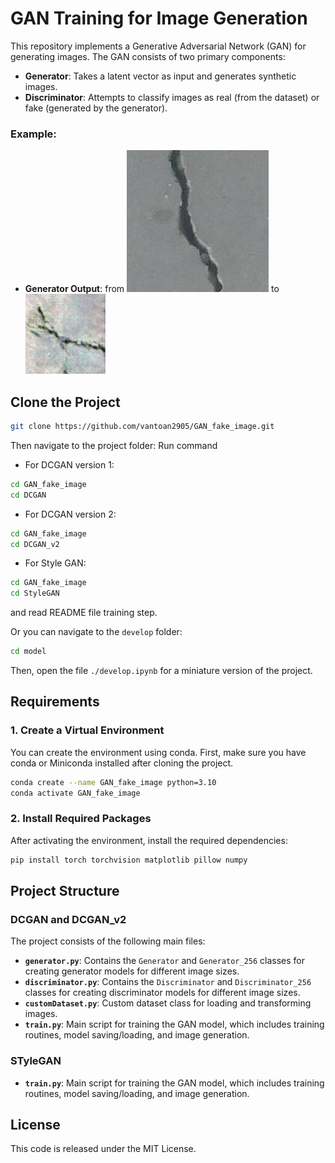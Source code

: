 



# GAN Training for Image Generation

This repository implements a Generative Adversarial Network (GAN) for generating images. The GAN consists of two primary components:

- **Generator**: Takes a latent vector as input and generates synthetic images.
- **Discriminator**: Attempts to classify images as real (from the dataset) or fake (generated by the generator).

### Example:
- **Generator Output**: from ![alt text](sample_data/image/00001.jpg) to ![alt text](develop/gan_training_20241228_162712/samples_epoch_300.png)

## Clone the Project

```bash
git clone https://github.com/vantoan2905/GAN_fake_image.git
```

Then navigate to the project folder:
Run command

- For DCGAN version 1:

```bash
cd GAN_fake_image
cd DCGAN
```

- For DCGAN version 2:

```bash
cd GAN_fake_image
cd DCGAN_v2
```

- For Style GAN:

```bash
cd GAN_fake_image
cd StyleGAN

```
and read README file training step.

Or you can navigate to the `develop` folder:

```bash
cd model
```

Then, open the file `./develop.ipynb` for a miniature version of the project.

## Requirements

### 1. Create a Virtual Environment

You can create the environment using conda. First, make sure you have conda or Miniconda installed after cloning the project.

```bash
conda create --name GAN_fake_image python=3.10
conda activate GAN_fake_image
```

### 2. Install Required Packages

After activating the environment, install the required dependencies:

```bash
pip install torch torchvision matplotlib pillow numpy
```

## Project Structure

### DCGAN and DCGAN_v2
The project consists of the following main files:

- **`generator.py`**: Contains the `Generator` and `Generator_256` classes for creating generator models for different image sizes.
- **`discriminator.py`**: Contains the `Discriminator` and `Discriminator_256` classes for creating discriminator models for different image sizes.
- **`customDataset.py`**: Custom dataset class for loading and transforming images.
- **`train.py`**: Main script for training the GAN model, which includes training routines, model saving/loading, and image generation.


### STyleGAN

- **`train.py`**: Main script for training the GAN model, which includes training routines, model saving/loading, and image generation.



## License

This code is released under the MIT License.


